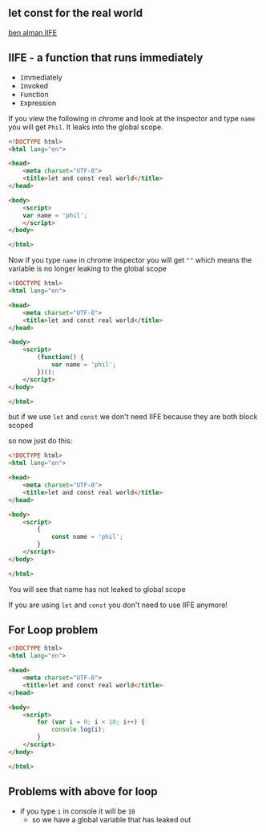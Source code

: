 ## let const for the real world

[ben alman IIFE](http://benalman.com/news/2010/11/immediately-invoked-function-expression/)

## IIFE - a function that runs immediately

* `I`mmediately
* `I`nvoked
* `F`unction
* `E`xpression

If you view the following in chrome and look at the inspector and type `name` you will get `Phil`. It leaks into the global scope.

```html
<!DOCTYPE html>
<html lang="en">

<head>
    <meta charset="UTF-8">
    <title>let and const real world</title>
</head>

<body>
    <script>
    var name = 'phil';
    </script>
</body>

</html>
```
Now if you type `name` in chrome inspector you will get `""` which means the variable is no longer leaking to the global scope

```html
<!DOCTYPE html>
<html lang="en">

<head>
    <meta charset="UTF-8">
    <title>let and const real world</title>
</head>

<body>
    <script>
        (function() {
            var name = 'phil';
        })();
    </script>
</body>

</html>
```

but if we use `let` and `const` we don't need IIFE because they are both block scoped

so now just do this:

```html
<!DOCTYPE html>
<html lang="en">

<head>
    <meta charset="UTF-8">
    <title>let and const real world</title>
</head>

<body>
    <script>
        {
            const name = 'phil';
        }
    </script>
</body>

</html>
```

You will see that name has not leaked to global scope

If you are using `let` and `const` you don't need to use IIFE anymore!

## For Loop problem

```html
<!DOCTYPE html>
<html lang="en">

<head>
    <meta charset="UTF-8">
    <title>let and const real world</title>
</head>

<body>
    <script>
        for (var i = 0; i < 10; i++) {
            console.log(i);
        }
    </script>
</body>

</html>
```

## Problems with above for loop
* if you type `i` in console it will be `10`
    + so we have a global variable that has leaked out
